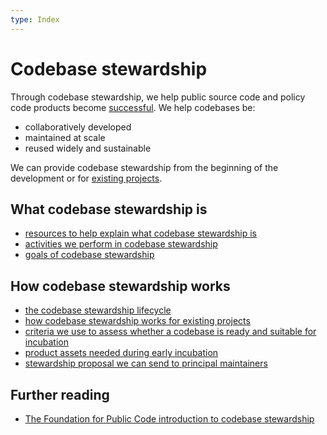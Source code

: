 ```yaml
---
type: Index
---
```


# Codebase stewardship

Through codebase stewardship, we help public source code and policy code products become [successful](success-for-a-codebase.md).
We help codebases be:

* collaboratively developed
* maintained at scale
* reused widely and sustainable

We can provide codebase stewardship from the beginning of the development or for [existing projects](for-existing-projects.md).

## What codebase stewardship is

* [resources to help explain what codebase stewardship is](explaining-stewardship/index.md)
* [activities we perform in codebase stewardship](activities.md)
* [goals of codebase stewardship](goals.md)

## How codebase stewardship works

* [the codebase stewardship lifecycle](lifecycle.md)
* [how codebase stewardship works for existing projects](for-existing-projects.md)
* [criteria we use to assess whether a codebase is ready and suitable for incubation](criteria-for-codebase-stewardship.md)
* [product assets needed during early incubation](product-assets-for-early-incubation.md)
* [stewardship proposal we can send to principal maintainers](stewardship-proposal-template.md)

## Further reading

* [The Foundation for Public Code introduction to codebase stewardship](https://publiccode.net/codebase-stewardship/)
